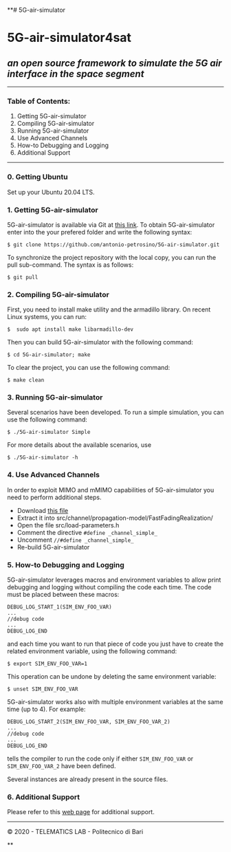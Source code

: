 **# 5G-air-simulator

5G-air-simulator4sat
=====================
## _an open source framework to simulate the 5G air interface in the space segment_
 
---
### Table of Contents:
1. Getting 5G-air-simulator
2. Compiling 5G-air-simulator
3. Running 5G-air-simulator
4. Use Advanced Channels
5. How-to Debugging and Logging
6. Additional Support
---
### 0. Getting Ubuntu
Set up your Ubuntu 20.04 LTS.

### 1. Getting 5G-air-simulator
5G-air-simulator is available via Git at [this link][2]. 
To obtain 5G-air-simulator enter into the your prefered folder and write the following syntax:

    $ git clone https://github.com/antonio-petrosino/5G-air-simulator.git
To synchronize the project repository with the local copy, you can run the pull sub-command. The syntax is as follows:

    $ git pull
###  2. Compiling 5G-air-simulator
First, you need to install make utility and the armadillo library.
On recent Linux systems, you can run:

    $  sudo apt install make libarmadillo-dev
Then you can build 5G-air-simulator with the following command:

	$ cd 5G-air-simulator; make
To clear the project, you can use the following command:

	$ make clean
### 3. Running 5G-air-simulator
Several scenarios have been developed. To run a simple simulation, you can use the following command:

	$ ./5G-air-simulator Simple
For more details about the available scenarios, use

	$ ./5G-air-simulator -h

### 4. Use Advanced Channels
In order to exploit MIMO and mMIMO capabilities of 5G-air-simulator you need to perform additional steps.

- Download [this file][3]
- Extract it into src/channel/propagation-model/FastFadingRealization/
- Open the file src/load-parameters.h
- Comment the directive `#define _channel_simple_` 
- Uncomment `//#define _channel_simple_`
- Re-build 5G-air-simulator

### 5. How-to Debugging and Logging
5G-air-simulator leverages macros and environment variables to allow print debugging and logging without compiling the code each time.
The code must be placed between these macros:  

    DEBUG_LOG_START_1(SIM_ENV_FOO_VAR)
    ...
    //debug code
    ...
    DEBUG_LOG_END
 and each time you want to run that piece of code you just have to create the related environment variable, using the following command:

	$ export SIM_ENV_FOO_VAR=1

This operation can be undone by deleting the same environment variable:

	$ unset SIM_ENV_FOO_VAR

 5G-air-simulator works also with multiple environment variables at the same time (up to 4). 
 For example:
 
    DEBUG_LOG_START_2(SIM_ENV_FOO_VAR, SIM_ENV_FOO_VAR_2)
    ...
    //debug code
    ...
    DEBUG_LOG_END
    
tells the compiler to run the code only if either `SIM_ENV_FOO_VAR` or `SIM_ENV_FOO_VAR_2` have been defined.

Several instances are already present in the source files.

### 6. Additional Support
Please refer to this [web page][1] for additional support.

[1]: https://telematics.poliba.it/5G-air-simulator "5G-air-simulator Official Web Page"
[2]: https://github.com/telematics-lab/5G-air-simulator "5G-air-simulator Official Repository"
[3]: https://telematics.poliba.it/5G-air-simulator-ff "Additional Fast Fading Realizations"

---
© 2020 - TELEMATICS LAB - Politecnico di Bari

**
